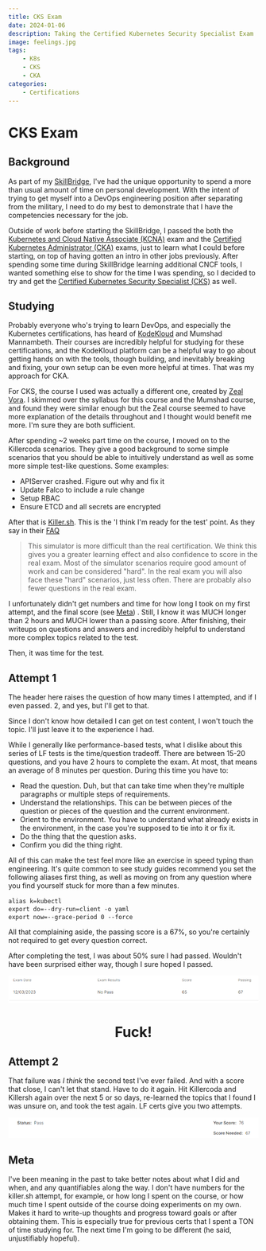 ```yaml
---
title: CKS Exam
date: 2024-01-06
description: Taking the Certified Kubernetes Security Specialist Exam
image: feelings.jpg
tags: 
    - K8s
    - CKS
    - CKA
categories:
    - Certifications
---
```

# CKS Exam

## Background

As part of my [SkillBridge](https://skillbridge.osd.mil/), I've had the unique opportunity to spend a more than usual amount of time on personal development. With the intent of trying to get myself into a DevOps engineering position after separating from the military, I need to do my best to demonstrate that I have the competencies necessary for the job. 

Outside of work before starting the SkillBridge, I passed the both the [Kubernetes and Cloud Native Associate (KCNA)](https://training.linuxfoundation.org/certification/kubernetes-cloud-native-associate/) exam and the [Certified Kubernetes Administrator (CKA)](https://training.linuxfoundation.org/certification/certified-kubernetes-administrator-cka/) exams, just to learn what I could before starting, on top of having gotten an intro in other jobs previously. After spending some time during SkillBridge learning additional CNCF tools, I wanted something else to show for the time I was spending, so I decided to try and get the [Certified Kubernetes Security Specialist (CKS)](https://training.linuxfoundation.org/certification/certified-kubernetes-security-specialist/) as well. 

## Studying

Probably everyone who's trying to learn DevOps, and especially the Kubernetes certifications, has heard of [KodeKloud](https://kodekloud.com) and Mumshad Mannambeth. Their courses are incredibly helpful for studying for these certifications, and the KodeKloud platform can be a helpful way to go about getting hands on with the tools, though building, and inevitably breaking and fixing, your own setup can be even more helpful at times. That was my approach for CKA. 

For CKS, the course I used was actually a different one, created by [Zeal Vora](https://digitalu.udemy.com/course/certified-kubernetes-security-specialist-certification/). I skimmed over the syllabus for this course and the Mumshad course, and found they were similar enough but the Zeal course seemed to have more explanation of the details throughout and I thought would benefit me more. I'm sure they are both sufficient. 

After spending ~2 weeks part time on the course, I moved on to the Killercoda scenarios. They give a good background to some simple scenarios that you should be able to intuitively understand as well as some more simple test-like questions. Some examples:
* APIServer crashed. Figure out why and fix it
* Update Falco to include a rule change
* Setup RBAC
* Ensure ETCD and all secrets are encrypted

After that is [Killer.sh](https://killer.sh/cks). This is the 'I think I'm ready for the test' point. As they say in their [FAQ](https://killer.sh/faq) 

> This simulator is more difficult than the real certification. We think this gives you a greater learning effect and also confidence to score in the real exam. Most of the simulator scenarios require good amount of work and can be considered "hard". In the real exam you will also face these "hard" scenarios, just less often. There are probably also fewer questions in the real exam.

I unfortunately didn't get numbers and time for how long I took on my first attempt, and the final score (see [Meta](#Meta)) . Still, I know it was MUCH longer than 2 hours and MUCH lower than a passing score. After finishing, their writeups on questions and answers and incredibly helpful to understand more complex topics related to the test. 

Then, it was time for the test. 

## Attempt 1

The header here raises the question of how many times I attempted, and if I even passed. 2, and yes, but I'll get to that. 

Since I don't know how detailed I can get on test content, I won't touch the topic. I'll just leave it to the experience I had. 

While I generally like performance-based tests, what I dislike about this series of LF tests is the time/question tradeoff. There are between 15-20 questions, and you have 2 hours to complete the exam. At most, that means an average of 8 minutes per question. During this time you have to:
* Read the question. Duh, but that can take time when they're multiple paragraphs or multiple steps of requirements.
* Understand the relationships. This can be between pieces of the question or pieces of the question and the current environment. 
* Orient to the environment. You have to understand what already exists in the environment, in the case you're supposed to tie into it or fix it. 
* Do the thing that the question asks.
* Confirm you did the thing right.
  
All of this can make the test feel more like an exercise in speed typing than engineering. It's quite common to see study guides recommend you set the following aliases first thing, as well as moving on from any question where you find yourself stuck for more than a few minutes. 
```
alias k=kubectl
export do=--dry-run=client -o yaml
export now=--grace-period 0 --force
```

All that complaining aside, the passing score is a 67%, so you're certainly not required to get every question correct. 

After completing the test, I was about 50% sure I had passed. Wouldn't have been surprised either way, though I sure hoped I passed. 

![](1.png)

<h1 style="text-align: center;">Fuck!</h1>

## Attempt 2

That failure was *I think* the second test I've ever failed. And with a score that close, I can't let that stand. Have to do it again. 
Hit Killercoda and Killersh again over the next 5 or so days, re-learned the topics that I found I was unsure on, and took the test again. LF certs give you two attempts. 

![](2.png "Title")

## Meta
I've been meaning in the past to take better notes about what I did and when, and any quantifiables along the way. I don't have numbers for the killer.sh attempt, for example, or how long I spent on the course, or how much time I spent outside of the course doing experiments on my own. Makes it hard to write-up thoughts and progress toward goals or after obtaining them. This is especially true for previous certs that I spent a TON of time studying for. The next time I'm going to be different (he said, unjustifiably hopeful).
